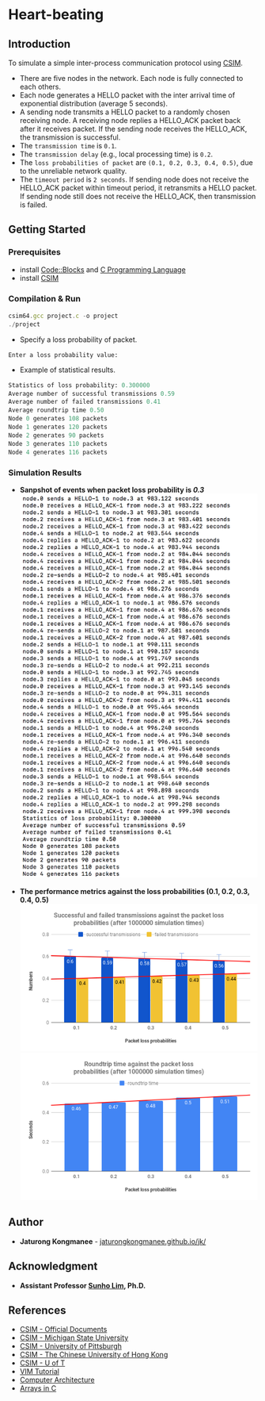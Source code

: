 # Heart-beating
## Introduction
To simulate a simple inter-process communication protocol using [CSIM](http://www.mesquite.com/).
 * There are five nodes in the network. Each node is fully connected to each others.
 * Each node generates a HELLO packet with the inter arrival time of exponential distribution (average 5 seconds).
 * A sending node transmits a HELLO packet to a randomly chosen receiving node. A receiving node replies a HELLO_ACK packet back after it receives packet. 
 If the sending node receives the HELLO_ACK, the transmission is successful.
 * The `transmission time` is `0.1`.
 * The `transmission delay` (e.g., local processing time) is `0.2`.
 * The `loss probabilities of packet` are `(0.1, 0.2, 0.3, 0.4, 0.5)`, due to the unreliable network quality.
 * The `timeout period` is `2 seconds`. If sending node does not receive the HELLO_ACK packet within timeout period, it retransmits a HELLO packet. 
 If sending node still does not receive the HELLO_ACK, then transmission is failed.
 
 ## Getting Started
 ### Prerequisites
  * install [Code::Blocks](http://www.codeblocks.org/) and [C Programming Language](https://www.geeksforgeeks.org/c-language-set-1-introduction/)
  * install [CSIM](http://www.mesquite.com/)
 ### Compilation & Run
 
 ```javascript
 csim64.gcc project.c -o project
 ./project
 ```
 * Specify a loss probability of packet.
 ```
 Enter a loss probability value:
 ```
 * Example of statistical results.
 ```python
 Statistics of loss probability: 0.300000
 Average number of successful transmissions 0.59
 Average number of failed transmissions 0.41
 Average roundtrip time 0.50
 Node 0 generates 108 packets
 Node 1 generates 120 packets
 Node 2 generates 90 packets
 Node 3 generates 110 packets
 Node 4 generates 116 packets
```
  ### Simulation Results
  * **Sanpshot of events when packet loss probability is ***0.3*****
  ![image of simulation0](https://github.com/JaturongKongmanee/heart-beating/blob/master/images/loss_prob_0.3.png) 
  <br/><br/>
  * **The performance metrics against the loss probabilities (0.1, 0.2, 0.3, 0.4, 0.5)**
  ![image of successful vs failed transmission](https://github.com/JaturongKongmanee/heart-beating/blob/master/images/s_f_t.png)
  ![image of rtt](https://github.com/JaturongKongmanee/heart-beating/blob/master/images/rtt_1.png)


 ## Author
  * **Jaturong Kongmanee** - [jaturongkongmanee.github.io/jk/](https://jaturongkongmanee.github.io/jk/)
  
 ## Acknowledgment
  * **Assistant Professor [Sunho Lim](http://www.myweb.ttu.edu/slim/), Ph.D.**
  
 ## References
- [CSIM - Official Documents](http://www.mesquite.com/documentation)
- [CSIM - Michigan State University](http://www.cse.msu.edu/~cse808/CSIM_Notes03/cse808/)
- [CSIM - University of Pittsburgh](http://www.pitt.edu/~dtipper/2120/CSIM_tutorial.pdf)
- [CSIM - The Chinese University of Hong Kong](http://www.cse.cuhk.edu.hk/~cslui/CSIM19/index.html)
- [CSIM - U of T](http://www.cs.toronto.edu/~iq/csc354s/)
- [VIM Tutorial](http://www.cse.msu.edu/~cse420/Tutorials/VIM/vim.tutorial)
- [Computer Architecture](https://www.cse.msu.edu/~cse420/)
- [Arrays in C](https://www.cs.swarthmore.edu/~newhall/unixhelp/C_arrays.html)

